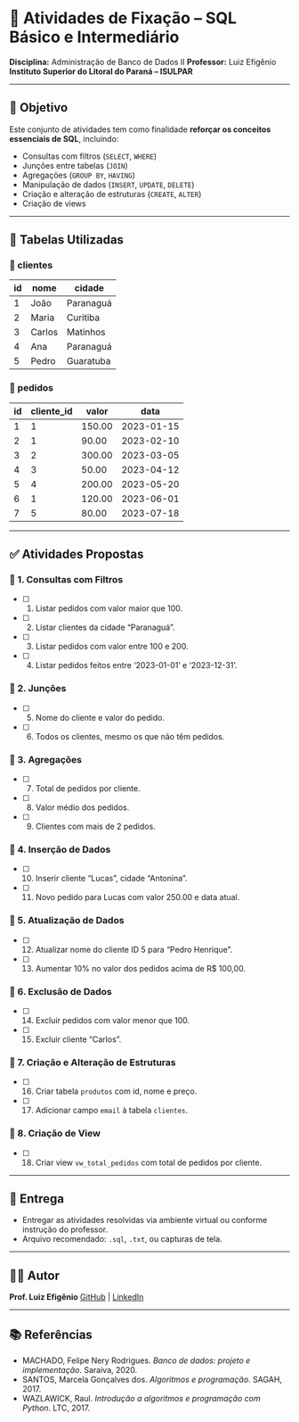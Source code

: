 # 📘 Atividades de Fixação – SQL Básico e Intermediário

**Disciplina:** Administração de Banco de Dados II
**Professor:** Luiz Efigênio
**Instituto Superior do Litoral do Paraná – ISULPAR**

---

## 📌 Objetivo

Este conjunto de atividades tem como finalidade **reforçar os conceitos essenciais de SQL**, incluindo:

- Consultas com filtros (`SELECT`, `WHERE`)
- Junções entre tabelas (`JOIN`)
- Agregações (`GROUP BY`, `HAVING`)
- Manipulação de dados (`INSERT`, `UPDATE`, `DELETE`)
- Criação e alteração de estruturas (`CREATE`, `ALTER`)
- Criação de views

---

## 🧠 Tabelas Utilizadas

### 🧾 clientes

| id  | nome   | cidade    |
| --- | ------ | --------- |
| 1   | João   | Paranaguá |
| 2   | Maria  | Curitiba  |
| 3   | Carlos | Matinhos  |
| 4   | Ana    | Paranaguá |
| 5   | Pedro  | Guaratuba |

### 🧾 pedidos

| id  | cliente_id | valor  | data       |
| --- | ---------- | ------ | ---------- |
| 1   | 1          | 150.00 | 2023-01-15 |
| 2   | 1          | 90.00  | 2023-02-10 |
| 3   | 2          | 300.00 | 2023-03-05 |
| 4   | 3          | 50.00  | 2023-04-12 |
| 5   | 4          | 200.00 | 2023-05-20 |
| 6   | 1          | 120.00 | 2023-06-01 |
| 7   | 5          | 80.00  | 2023-07-18 |

---

## ✅ Atividades Propostas

### 🔹 1. Consultas com Filtros

- [ ] 1. Listar pedidos com valor maior que 100.
- [ ] 2. Listar clientes da cidade “Paranaguá”.
- [ ] 3. Listar pedidos com valor entre 100 e 200.
- [ ] 4. Listar pedidos feitos entre ‘2023-01-01’ e ‘2023-12-31’.

### 🔹 2. Junções

- [ ] 5. Nome do cliente e valor do pedido.
- [ ] 6. Todos os clientes, mesmo os que não têm pedidos.

### 🔹 3. Agregações

- [ ] 7. Total de pedidos por cliente.
- [ ] 8. Valor médio dos pedidos.
- [ ] 9. Clientes com mais de 2 pedidos.

### 🔹 4. Inserção de Dados

- [ ] 10. Inserir cliente “Lucas”, cidade “Antonina”.
- [ ] 11. Novo pedido para Lucas com valor 250.00 e data atual.

### 🔹 5. Atualização de Dados

- [ ] 12. Atualizar nome do cliente ID 5 para “Pedro Henrique”.
- [ ] 13. Aumentar 10% no valor dos pedidos acima de R$ 100,00.

### 🔹 6. Exclusão de Dados

- [ ] 14. Excluir pedidos com valor menor que 100.
- [ ] 15. Excluir cliente “Carlos”.

### 🔹 7. Criação e Alteração de Estruturas

- [ ] 16. Criar tabela `produtos` com id, nome e preço.
- [ ] 17. Adicionar campo `email` à tabela `clientes`.

### 🔹 8. Criação de View

- [ ] 18. Criar view `vw_total_pedidos` com total de pedidos por cliente.

---

## 📅 Entrega

- Entregar as atividades resolvidas via ambiente virtual ou conforme instrução do professor.
- Arquivo recomendado: `.sql`, `.txt`, ou capturas de tela.

---

## 🧑‍💻 Autor

**Prof. Luiz Efigênio**
[GitHub](https://github.com/efigenioluiz) | [LinkedIn](https://linkedin.com/in/efigenioluiztads)

---

## 📚 Referências

- MACHADO, Felipe Nery Rodrigues. _Banco de dados: projeto e implementação_. Saraiva, 2020.
- SANTOS, Marcela Gonçalves dos. _Algoritmos e programação_. SAGAH, 2017.
- WAZLAWICK, Raul. _Introdução a algoritmos e programação com Python_. LTC, 2017.
